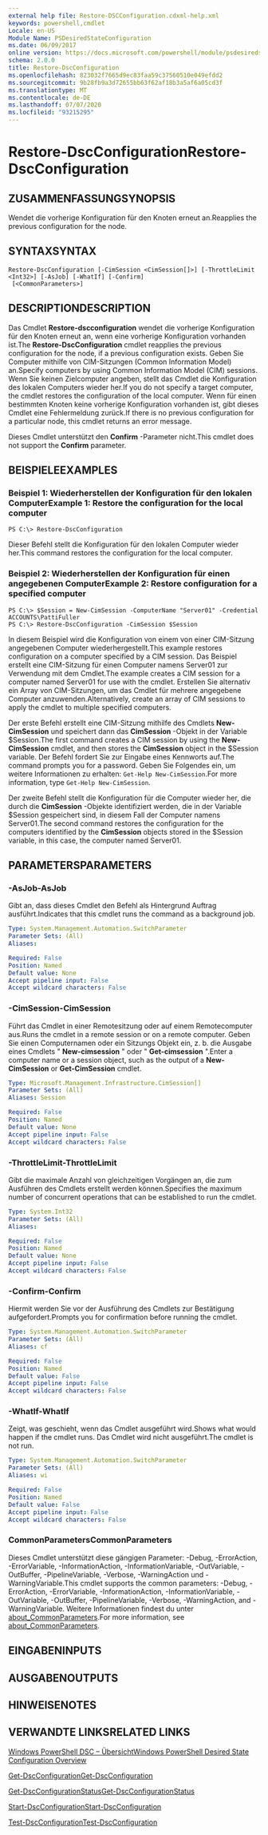 ```yaml
---
external help file: Restore-DSCConfiguration.cdxml-help.xml
keywords: powershell,cmdlet
Locale: en-US
Module Name: PSDesiredStateConfiguration
ms.date: 06/09/2017
online version: https://docs.microsoft.com/powershell/module/psdesiredstateconfiguration/restore-dscconfiguration?view=powershell-5.1&WT.mc_id=ps-gethelp
schema: 2.0.0
title: Restore-DscConfiguration
ms.openlocfilehash: 823032f7665d9ec83faa59c37560510e049efdd2
ms.sourcegitcommit: 9b28fb9a3d72655bb63f62af18b3a5af6a05cd3f
ms.translationtype: MT
ms.contentlocale: de-DE
ms.lasthandoff: 07/07/2020
ms.locfileid: "93215295"
---
```

# <span data-ttu-id="0775f-103">Restore-DscConfiguration</span><span class="sxs-lookup"><span data-stu-id="0775f-103">Restore-DscConfiguration</span></span>

## <span data-ttu-id="0775f-104">ZUSAMMENFASSUNG</span><span class="sxs-lookup"><span data-stu-id="0775f-104">SYNOPSIS</span></span>
<span data-ttu-id="0775f-105">Wendet die vorherige Konfiguration für den Knoten erneut an.</span><span class="sxs-lookup"><span data-stu-id="0775f-105">Reapplies the previous configuration for the node.</span></span>

## <span data-ttu-id="0775f-106">SYNTAX</span><span class="sxs-lookup"><span data-stu-id="0775f-106">SYNTAX</span></span>

```
Restore-DscConfiguration [-CimSession <CimSession[]>] [-ThrottleLimit <Int32>] [-AsJob] [-WhatIf] [-Confirm]
 [<CommonParameters>]
```

## <span data-ttu-id="0775f-107">DESCRIPTION</span><span class="sxs-lookup"><span data-stu-id="0775f-107">DESCRIPTION</span></span>
<span data-ttu-id="0775f-108">Das Cmdlet **Restore-dscconfiguration** wendet die vorherige Konfiguration für den Knoten erneut an, wenn eine vorherige Konfiguration vorhanden ist.</span><span class="sxs-lookup"><span data-stu-id="0775f-108">The **Restore-DscConfiguration** cmdlet reapplies the previous configuration for the node, if a previous configuration exists.</span></span>
<span data-ttu-id="0775f-109">Geben Sie Computer mithilfe von CIM-Sitzungen (Common Information Model) an.</span><span class="sxs-lookup"><span data-stu-id="0775f-109">Specify computers by using Common Information Model (CIM) sessions.</span></span>
<span data-ttu-id="0775f-110">Wenn Sie keinen Zielcomputer angeben, stellt das Cmdlet die Konfiguration des lokalen Computers wieder her.</span><span class="sxs-lookup"><span data-stu-id="0775f-110">If you do not specify a target computer, the cmdlet restores the configuration of the local computer.</span></span>
<span data-ttu-id="0775f-111">Wenn für einen bestimmten Knoten keine vorherige Konfiguration vorhanden ist, gibt dieses Cmdlet eine Fehlermeldung zurück.</span><span class="sxs-lookup"><span data-stu-id="0775f-111">If there is no previous configuration for a particular node, this cmdlet returns an error message.</span></span>

<span data-ttu-id="0775f-112">Dieses Cmdlet unterstützt den **Confirm** -Parameter nicht.</span><span class="sxs-lookup"><span data-stu-id="0775f-112">This cmdlet does not support the **Confirm** parameter.</span></span>

## <span data-ttu-id="0775f-113">BEISPIELE</span><span class="sxs-lookup"><span data-stu-id="0775f-113">EXAMPLES</span></span>

### <span data-ttu-id="0775f-114">Beispiel 1: Wiederherstellen der Konfiguration für den lokalen Computer</span><span class="sxs-lookup"><span data-stu-id="0775f-114">Example 1: Restore the configuration for the local computer</span></span>

```
PS C:\> Restore-DscConfiguration
```

<span data-ttu-id="0775f-115">Dieser Befehl stellt die Konfiguration für den lokalen Computer wieder her.</span><span class="sxs-lookup"><span data-stu-id="0775f-115">This command restores the configuration for the local computer.</span></span>

### <span data-ttu-id="0775f-116">Beispiel 2: Wiederherstellen der Konfiguration für einen angegebenen Computer</span><span class="sxs-lookup"><span data-stu-id="0775f-116">Example 2: Restore configuration for a specified computer</span></span>

```
PS C:\> $Session = New-CimSession -ComputerName "Server01" -Credential ACCOUNTS\PattiFuller
PS C:\> Restore-DscConfiguration -CimSession $Session
```

<span data-ttu-id="0775f-117">In diesem Beispiel wird die Konfiguration von einem von einer CIM-Sitzung angegebenen Computer wiederhergestellt.</span><span class="sxs-lookup"><span data-stu-id="0775f-117">This example restores configuration on a computer specified by a CIM session.</span></span>
<span data-ttu-id="0775f-118">Das Beispiel erstellt eine CIM-Sitzung für einen Computer namens Server01 zur Verwendung mit dem Cmdlet.</span><span class="sxs-lookup"><span data-stu-id="0775f-118">The example creates a CIM session for a computer named Server01 for use with the cmdlet.</span></span>
<span data-ttu-id="0775f-119">Erstellen Sie alternativ ein Array von CIM-Sitzungen, um das Cmdlet für mehrere angegebene Computer anzuwenden.</span><span class="sxs-lookup"><span data-stu-id="0775f-119">Alternatively, create an array of CIM sessions to apply the cmdlet to multiple specified computers.</span></span>

<span data-ttu-id="0775f-120">Der erste Befehl erstellt eine CIM-Sitzung mithilfe des Cmdlets **New-CimSession** und speichert dann das **CimSession** -Objekt in der Variable $Session.</span><span class="sxs-lookup"><span data-stu-id="0775f-120">The first command creates a CIM session by using the **New-CimSession** cmdlet, and then stores the **CimSession** object in the $Session variable.</span></span>
<span data-ttu-id="0775f-121">Der Befehl fordert Sie zur Eingabe eines Kennworts auf.</span><span class="sxs-lookup"><span data-stu-id="0775f-121">The command prompts you for a password.</span></span>
<span data-ttu-id="0775f-122">Geben Sie Folgendes ein, um weitere Informationen zu erhalten: `Get-Help New-CimSession`.</span><span class="sxs-lookup"><span data-stu-id="0775f-122">For more information, type `Get-Help New-CimSession`.</span></span>

<span data-ttu-id="0775f-123">Der zweite Befehl stellt die Konfiguration für die Computer wieder her, die durch die **CimSession** -Objekte identifiziert werden, die in der Variable $Session gespeichert sind, in diesem Fall der Computer namens Server01.</span><span class="sxs-lookup"><span data-stu-id="0775f-123">The second command restores the configuration for the computers identified by the **CimSession** objects stored in the $Session variable, in this case, the computer named Server01.</span></span>

## <span data-ttu-id="0775f-124">PARAMETERS</span><span class="sxs-lookup"><span data-stu-id="0775f-124">PARAMETERS</span></span>

### <span data-ttu-id="0775f-125">-AsJob</span><span class="sxs-lookup"><span data-stu-id="0775f-125">-AsJob</span></span>
<span data-ttu-id="0775f-126">Gibt an, dass dieses Cmdlet den Befehl als Hintergrund Auftrag ausführt.</span><span class="sxs-lookup"><span data-stu-id="0775f-126">Indicates that this cmdlet runs the command as a background job.</span></span>

```yaml
Type: System.Management.Automation.SwitchParameter
Parameter Sets: (All)
Aliases:

Required: False
Position: Named
Default value: None
Accept pipeline input: False
Accept wildcard characters: False
```

### <span data-ttu-id="0775f-127">-CimSession</span><span class="sxs-lookup"><span data-stu-id="0775f-127">-CimSession</span></span>
<span data-ttu-id="0775f-128">Führt das Cmdlet in einer Remotesitzung oder auf einem Remotecomputer aus.</span><span class="sxs-lookup"><span data-stu-id="0775f-128">Runs the cmdlet in a remote session or on a remote computer.</span></span>
<span data-ttu-id="0775f-129">Geben Sie einen Computernamen oder ein Sitzungs Objekt ein, z. b. die Ausgabe eines Cmdlets " **New-cimsession** " oder " **Get-cimsession** ".</span><span class="sxs-lookup"><span data-stu-id="0775f-129">Enter a computer name or a session object, such as the output of a **New-CimSession** or **Get-CimSession** cmdlet.</span></span>

```yaml
Type: Microsoft.Management.Infrastructure.CimSession[]
Parameter Sets: (All)
Aliases: Session

Required: False
Position: Named
Default value: None
Accept pipeline input: False
Accept wildcard characters: False
```

### <span data-ttu-id="0775f-130">-ThrottleLimit</span><span class="sxs-lookup"><span data-stu-id="0775f-130">-ThrottleLimit</span></span>
<span data-ttu-id="0775f-131">Gibt die maximale Anzahl von gleichzeitigen Vorgängen an, die zum Ausführen des Cmdlets erstellt werden können.</span><span class="sxs-lookup"><span data-stu-id="0775f-131">Specifies the maximum number of concurrent operations that can be established to run the cmdlet.</span></span>

```yaml
Type: System.Int32
Parameter Sets: (All)
Aliases:

Required: False
Position: Named
Default value: None
Accept pipeline input: False
Accept wildcard characters: False
```

### <span data-ttu-id="0775f-132">-Confirm</span><span class="sxs-lookup"><span data-stu-id="0775f-132">-Confirm</span></span>
<span data-ttu-id="0775f-133">Hiermit werden Sie vor der Ausführung des Cmdlets zur Bestätigung aufgefordert.</span><span class="sxs-lookup"><span data-stu-id="0775f-133">Prompts you for confirmation before running the cmdlet.</span></span>

```yaml
Type: System.Management.Automation.SwitchParameter
Parameter Sets: (All)
Aliases: cf

Required: False
Position: Named
Default value: False
Accept pipeline input: False
Accept wildcard characters: False
```

### <span data-ttu-id="0775f-134">-WhatIf</span><span class="sxs-lookup"><span data-stu-id="0775f-134">-WhatIf</span></span>
<span data-ttu-id="0775f-135">Zeigt, was geschieht, wenn das Cmdlet ausgeführt wird.</span><span class="sxs-lookup"><span data-stu-id="0775f-135">Shows what would happen if the cmdlet runs.</span></span>
<span data-ttu-id="0775f-136">Das Cmdlet wird nicht ausgeführt.</span><span class="sxs-lookup"><span data-stu-id="0775f-136">The cmdlet is not run.</span></span>

```yaml
Type: System.Management.Automation.SwitchParameter
Parameter Sets: (All)
Aliases: wi

Required: False
Position: Named
Default value: False
Accept pipeline input: False
Accept wildcard characters: False
```

### <span data-ttu-id="0775f-137">CommonParameters</span><span class="sxs-lookup"><span data-stu-id="0775f-137">CommonParameters</span></span>
<span data-ttu-id="0775f-138">Dieses Cmdlet unterstützt diese gängigen Parameter: -Debug, -ErrorAction, -ErrorVariable, -InformationAction, -InformationVariable, -OutVariable, -OutBuffer, -PipelineVariable, -Verbose, -WarningAction und -WarningVariable.</span><span class="sxs-lookup"><span data-stu-id="0775f-138">This cmdlet supports the common parameters: -Debug, -ErrorAction, -ErrorVariable, -InformationAction, -InformationVariable, -OutVariable, -OutBuffer, -PipelineVariable, -Verbose, -WarningAction, and -WarningVariable.</span></span> <span data-ttu-id="0775f-139">Weitere Informationen findest du unter [about_CommonParameters](https://go.microsoft.com/fwlink/?LinkID=113216).</span><span class="sxs-lookup"><span data-stu-id="0775f-139">For more information, see [about_CommonParameters](https://go.microsoft.com/fwlink/?LinkID=113216).</span></span>

## <span data-ttu-id="0775f-140">EINGABEN</span><span class="sxs-lookup"><span data-stu-id="0775f-140">INPUTS</span></span>

## <span data-ttu-id="0775f-141">AUSGABEN</span><span class="sxs-lookup"><span data-stu-id="0775f-141">OUTPUTS</span></span>

## <span data-ttu-id="0775f-142">HINWEISE</span><span class="sxs-lookup"><span data-stu-id="0775f-142">NOTES</span></span>

## <span data-ttu-id="0775f-143">VERWANDTE LINKS</span><span class="sxs-lookup"><span data-stu-id="0775f-143">RELATED LINKS</span></span>

[<span data-ttu-id="0775f-144">Windows PowerShell DSC – Übersicht</span><span class="sxs-lookup"><span data-stu-id="0775f-144">Windows PowerShell Desired State Configuration Overview</span></span>](/powershell/scripting/dsc/overview/dscforengineers)

[<span data-ttu-id="0775f-145">Get-DscConfiguration</span><span class="sxs-lookup"><span data-stu-id="0775f-145">Get-DscConfiguration</span></span>](Get-DscConfiguration.md)

[<span data-ttu-id="0775f-146">Get-DscConfigurationStatus</span><span class="sxs-lookup"><span data-stu-id="0775f-146">Get-DscConfigurationStatus</span></span>](Get-DscConfigurationStatus.md)

[<span data-ttu-id="0775f-147">Start-DscConfiguration</span><span class="sxs-lookup"><span data-stu-id="0775f-147">Start-DscConfiguration</span></span>](Start-DscConfiguration.md)

[<span data-ttu-id="0775f-148">Test-DscConfiguration</span><span class="sxs-lookup"><span data-stu-id="0775f-148">Test-DscConfiguration</span></span>](Test-DscConfiguration.md)
